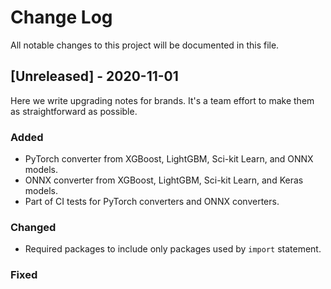 
# Change Log
All notable changes to this project will be documented in this file.

## \[Unreleased\] - 2020-11-01
 
Here we write upgrading notes for brands. It's a team effort to make them as
straightforward as possible.
 
### Added
- PyTorch converter from XGBoost, LightGBM, Sci-kit Learn, and ONNX models.
- ONNX converter from XGBoost, LightGBM, Sci-kit Learn, and Keras models.
- Part of CI tests for PyTorch converters and ONNX converters.

### Changed
- Required packages to include only packages used by `import` statement.
 
### Fixed

